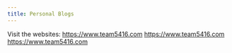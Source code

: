 ```yaml
---
title: Personal Blogs
---
```


Visit the websites:
https://www.team5416.com
https://www.team5416.com
https://www.team5416.com
